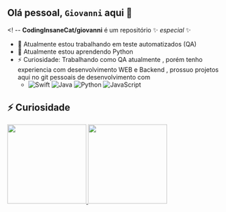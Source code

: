 ## Olá pessoal, `Giovanni` aqui 👋

<! --
**CodingInsaneCat/giovanni** é um repositório ✨ _especial_ ✨ 

- 🔭 Atualmente estou trabalhando em teste automatizados (QA) 
- 🌱 Atualmente estou aprendendo Python 
- ⚡ Curiosidade: Trabalhando como QA atualmente , porém tenho experiencia com desenvolvimento WEB e Backend , prossuo projetos aqui no git pessoais de desenvolvimento com
  - ![Swift](https://img.shields.io/badge/swift-F54A2A?style=for-the-badge&logo=swift&logoColor=white) ![Java](https://img.shields.io/badge/java-%23ED8B00.svg?style=for-the-badge&logo=openjdk&logoColor=white)  ![Python](https://img.shields.io/badge/python-3670A0?style=for-the-badge&logo=python&logoColor=ffdd54)  ![JavaScript](https://img.shields.io/badge/JavaScript-F7DF1E?style=for-the-badge&logo=javascript&logoColor=black) 

## ⚡ Curiosidade 
<div>
<a href="https://github.com/CodingInsaneCat">
<img loading="lazy" height="180em" src="https://github-readme-stats.vercel.app/api/top-langs/?username=CodingInsaneCat&layout=compact&langs_count=7&theme=tokyonight"/>
<img loading="lazy" height="180em" src="https://github-readme-stats.vercel.app/api?username=CodingInsaneCat&show_icons=true&theme=tokyonight&include_all_commits=true&count_private=true"/>
</div>
